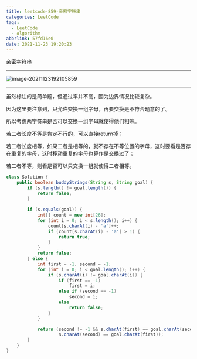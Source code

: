 ```yaml
---
title: leetcode-859-亲密字符串
categories: LeetCode
tags:
  - LeetCode
  - algorithm
abbrlink: 57fd16e0
date: 2021-11-23 19:20:23
---
```


[亲密字符串](https://leetcode-cn.com/problems/buddy-strings/)

<hr/>

![image-20211123192105859](https://gitee.com/cao_ziqiang/img/raw/master/20211123192105.png)

<hr/>

虽然标注的是简单题，但通过率并不高，因为边界情况比较复杂。

因为这里要注意到，只允许交换一组字母，再要交换是不符合题意的了。

所以考虑两字符串是否可以交换一组字母就使得他们相等。

若二者长度不等是肯定不行的，可以直接return掉；

若二者长度相等，如果二者是相等的，就不存在不等位置的字母，这时要看是否存在重复的字母，这时移动重复的字母也算作是交换过了；

若二者不等，则看是否可以只交换一组就使得二者相等。

```java
class Solution {
    public boolean buddyStrings(String s, String goal) {
        if (s.length() != goal.length()) {
            return false;
        }
        
        if (s.equals(goal)) {
            int[] count = new int[26];
            for (int i = 0; i < s.length(); i++) {
                count[s.charAt(i) - 'a']++;
                if (count[s.charAt(i) - 'a'] > 1) {
                    return true;
                }
            }
            return false;
        } else {
            int first = -1, second = -1;
            for (int i = 0; i < goal.length(); i++) {
                if (s.charAt(i) != goal.charAt(i)) {
                    if (first == -1)
                        first = i;
                    else if (second == -1)
                        second = i;
                    else
                        return false;
                }
            }

            return (second != -1 && s.charAt(first) == goal.charAt(second) &&
                    s.charAt(second) == goal.charAt(first));
        }
    }
}
```

